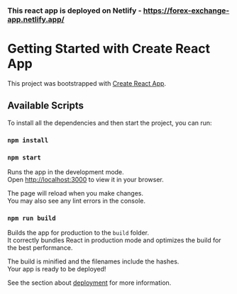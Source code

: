 ### This react app is deployed on Netlify - https://forex-exchange-app.netlify.app/

# Getting Started with Create React App

This project was bootstrapped with [Create React App](https://github.com/facebook/create-react-app).

## Available Scripts

To install all the dependencies and then start the project, you can run:

### `npm install`

### `npm start`

Runs the app in the development mode.\
Open [http://localhost:3000](http://localhost:3000) to view it in your browser.

The page will reload when you make changes.\
You may also see any lint errors in the console.

### `npm run build`

Builds the app for production to the `build` folder.\
It correctly bundles React in production mode and optimizes the build for the best performance.

The build is minified and the filenames include the hashes.\
Your app is ready to be deployed!

See the section about [deployment](https://facebook.github.io/create-react-app/docs/deployment) for more information.
